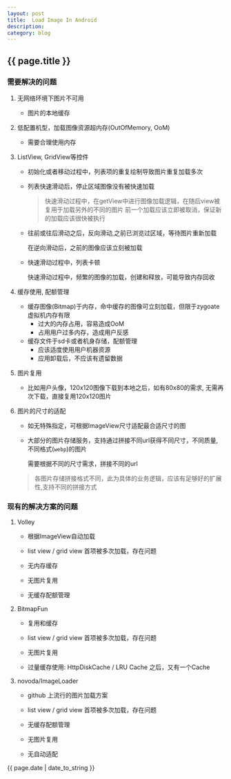 ```yaml
---
layout: post
title:  Load Image In Android
description: 
category: blog
---
```

<h2> {{ page.title }} </h2>

### 需要解决的问题

1. 无网络环境下图片不可用
    * 图片的本地缓存
    
2. 低配置机型，加载图像资源超内存(OutOfMemory, OoM)
    * 需要合理使用内存

3. ListView, GridView等控件
    * 初始化或者移动过程中，列表项的重复绘制导致图片重复加载多次
    * 列表快速滑动后，停止区域图像没有被快速加载

      > 快速滑动过程中，在getView中进行图像加载逻辑，在随后view被复用于加载另外的不同的图片
      > 前一个加载应该立即被取消，保证新的加载应该很快被执行
    * 往前或往后滑动之后，反向滑动,之前已浏览过区域，等待图片重新加载

      在逆向滑动后，之前的图像应该立刻被加载
    * 快速滑动过程中，列表卡顿

      快速滑动过程中，频繁的图像的加载，创建和释放，可能导致内存回收

4. 缓存使用, 配额管理
    * 缓存图像(Bitmap)于内存，命中缓存的图像可立刻加载，但限于zygoate虚拟机内存有限
        * 过大的内存占用，容易造成OoM
        * 占用用户过多内存，造成用户反感
    * 缓存文件于sd卡或者机身存储，配额管理
        * 应该适度使用用户机器资源
        * 应用卸载后，不应该有遗留数据


5. 图片复用
    * 比如用户头像，120x120图像下载到本地之后，如有80x80的需求, 无需再次下载，直接复用120x120图片


6. 图片的尺寸的适配
    * 如无特殊指定，可根据ImageView尺寸适配最合适尺寸的图
    * 大部分的图片存储服务，支持通过拼接不同url获得不同尺寸，不同质量, 不同格式(`webp`)的图片

      需要根据不同的尺寸需求，拼接不同的url
    >  各图片存储拼接格式不同，此为具体的业务逻辑，应该有足够好的扩展性,支持不同的拼接方式

### 现有的解决方案的问题

1. Volley
    * 根据ImageView自动加载

    * list view / grid view 首项被多次加载，存在问题
    * 无内存缓存
    * 无图片复用
    * 无缓存配额管理

2. BitmapFun
    * 复用和缓存

    * list view / grid view 首项被多次加载，存在问题
    * 无图片复用
    * 过量缓存使用: HttpDiskCache / LRU Cache 之后，又有一个Cache


3. novoda/ImageLoader
    * github 上流行的图片加载方案

    * list view / grid view 首项被多次加载，存在问题
    * 无缓存配额管理
    * 无图片复用
    * 无自动适配

<p> {{ page.date | date_to_string }} </p>

